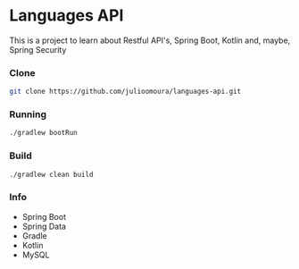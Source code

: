 # Languages API

This is a project to learn about Restful API's, Spring Boot, Kotlin and, maybe, Spring Security

### Clone
```bash
git clone https://github.com/julioomoura/languages-api.git
```
### Running 

```bash
./gradlew bootRun
```

### Build

```bash
./gradlew clean build
```

### Info
- Spring Boot
- Spring Data
- Gradle
- Kotlin
- MySQL
